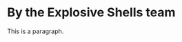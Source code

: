 <!DOCTYPE html>
<html>
<head>
<title>Engie Challenge</title>
</head>
<body>

<h1>By the Explosive Shells team</h1>
<p>This is a paragraph.</p>

</body>
</html>
